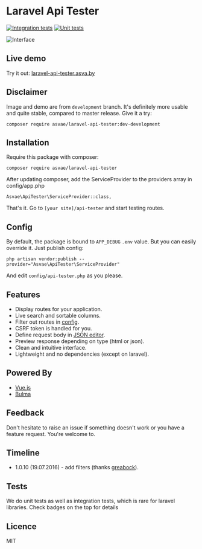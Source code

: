 # Laravel Api Tester

[![Integration tests](https://travis-ci.org/asvae/laravel-spa-boilerplate.svg)](https://travis-ci.org/asvae/laravel-spa-boilerplate)
[![Unit tests](https://travis-ci.org/asvae/laravel-api-tester.svg)](https://travis-ci.org/asvae/laravel-api-tester)

![Interface](http://i.imgur.com/H7fkU3r.png) 

## Live demo
Try it out: [laravel-api-tester.asva.by](http://laravel-api-tester.asva.by/)

## Disclaimer

Image and demo are from `development` branch. It's definitely more usable and quite stable, compared to master release. Give it a try:
```
composer require asvae/laravel-api-tester:dev-development
```

## Installation

Require this package with composer:

```
composer require asvae/laravel-api-tester
```

After updating composer, add the ServiceProvider to the providers array in config/app.php

```
Asvae\ApiTester\ServiceProvider::class,
```

That's it. Go to `[your site]/api-tester` and start testing routes. 

## Config

By default, the package is bound to `APP_DEBUG` `.env` value. But you can easily override it. Just publish config:

```
php artisan vendor:publish --provider="Asvae\ApiTester\ServiceProvider"
```

And edit `config/api-tester.php` as you please.

## Features
* Display routes for your application.
* Live search and sortable columns.
* Filter out routes in [config](config/api-tester.php).
* CSRF token is handled for you.
* Define request body in [JSON editor](https://github.com/josdejong/jsoneditor).
* Preview response depending on type (html or json).
* Clean and intuitive interface.
* Lightweight and no dependencies (except on laravel).

## Powered By
* [Vue.js](https://vuejs.org/)
* [Bulma](http://bulma.io/)

## Feedback
Don't hesitate to raise an issue if something doesn't work or you have a feature request. You're welcome to.

## Timeline
* 1.0.10 (19.07.2016) - add filters (thanks [greabock](https://github.com/greabock)).

## Tests
We do unit tests as well as integration tests, which is rare for laravel libraries. Check badges on the top for details

## Licence
MIT
